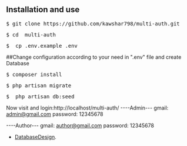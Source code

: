 

## Installation and use

<pre>
$ git clone https://github.com/kawshar798/multi-auth.git
</pre>
<pre>
$ cd  multi-auth
</pre>
<pre>
$  cp .env.example .env
</pre>

##Change configuration according to your need in ".env" file and create Database

<pre>
$ composer install
</pre>
<pre>
$ php artisan migrate
</pre>
<pre>
$  php artisan db:seed
</pre>

Now visit and login:http://localhost/multi-auth/
----Admin---
gmail: admin@gmail.com
password: 12345678

----Author---
gmail: author@gmail.com
password: 12345678

- [DatabaseDesign](https://drawsql.app/kas/diagrams/multi-auth).
